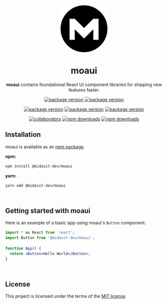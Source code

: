 <!-- markdownlint-disable-next-line -->
<br />
<p align="center">
  <a href="https://midasit.com/" rel="noopener" target="_blank"><img width="150" src="https://raw.githubusercontent.com/midasit-dev/moaui-fixed-repo/main/svg/logo_circle_30p.svg" alt="moaui logo"></a>
</p>

<h1 align="center">moaui</h1>

<p align="center">
  <b>moaui</b> contains foundational React UI component libraries for shipping new features faster.
</p>

<div align="center">

[![package version](https://img.shields.io/github/package-json/v/midasit-dev/moaui
)](https://www.github.com/midasit-dev/moaui)
[![package version](https://img.shields.io/github/package-json/v/midasit-dev/moaui/dev
)](https://www.github.com/midasit-dev/moaui)

[![package version](https://img.shields.io/github/forks/midasit-dev/moaui
)](https://www.github.com/midasit-dev/moaui)
[![package version](https://img.shields.io/github/stars/midasit-dev/moaui
)](https://www.github.com/midasit-dev/moaui)
[![package version](https://img.shields.io/github/watchers/midasit-dev/moaui
)](https://www.github.com/midasit-dev/moaui)

[![collaborators](https://img.shields.io/npm/collaborators/%40midasit-dev%2Fmoaui
)](https://www.npmjs.com/package/@midasit-dev/moaui)
[![npm downloads](https://img.shields.io/npm/dw/%40midasit-dev%2Fmoaui
)](https://www.npmjs.com/package/@midasit-dev/moaui)
[![npm downloads](https://img.shields.io/npm/dy/%40midasit-dev%2Fmoaui
)](https://www.npmjs.com/package/@midasit-dev/moaui)

</div>

## Installation

moaui is available as an [npm package](https://www.npmjs.com/package/@midasit-dev/moaui).

**npm:**

```bash
npm install @midasit-dev/moaui
```

**yarn:**

```bash
yarn add @midasit-dev/moaui
```

<br />

## Getting started with moaui

Here is an example of a basic app using moaui's `Button` component:

```jsx
import * as React from 'react';
import Button from '@midasit-dev/moaui';

function App() {
  return <Button>Hello World</Button>;
}
```

<br />

## License

This project is licensed under the terms of the
[MIT license](/LICENSE).
